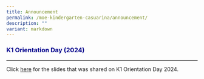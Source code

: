 ```yaml
---
title: Announcement
permalink: /moe-kindergarten-casuarina/announcement/
description: ""
variant: markdown
---
```

<h3 style="color:DarkBlue;">K1 Orientation Day (2024)</h3>

---
Click [here](https://drive.google.com/file/d/1ab3PxMHDCsUv-1lq1t3ZX6nqfzLyKbwo/view?usp=sharing) for the slides that was shared on K1 Orientation Day 2024. 